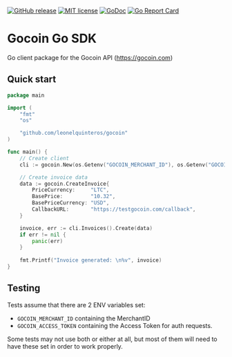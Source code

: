 [![GitHub release](https://img.shields.io/github/release/leonelquinteros/gocoin-go.svg)](https://github.com/leonelquinteros/gocoin-go)
[![MIT license](https://img.shields.io/badge/License-MIT-blue.svg)](LICENSE)
[![GoDoc](https://godoc.org/github.com/leonelquinteros/gocoin-go?status.svg)](https://godoc.org/github.com/leonelquinteros/gocoin-go)
[![Go Report Card](https://goreportcard.com/badge/github.com/leonelquinteros/gocoin-go)](https://goreportcard.com/report/github.com/leonelquinteros/gocoin-go)

# Gocoin Go SDK

Go client package for the Gocoin API (https://gocoin.com)

## Quick start

```go
package main

import (
    "fmt"
    "os"

    "github.com/leonelquinteros/gocoin"
)

func main() {
    // Create client
	cli := gocoin.New(os.Getenv("GOCOIN_MERCHANT_ID"), os.Getenv("GOCOIN_ACCESS_TOKEN"))

	// Create invoice data
	data := gocoin.CreateInvoice{
		PriceCurrency:     "LTC",
		BasePrice:         "10.32",
		BasePriceCurrency: "USD",
		CallbackURL:       "https://testgocoin.com/callback",
	}

	invoice, err := cli.Invoices().Create(data)
	if err != nil {
		panic(err)
    }
    
    fmt.Printf("Invoice generated: \n%v", invoice)
}
```

## Testing

Tests assume that there are 2 ENV variables set: 

- `GOCOIN_MERCHANT_ID` containing the MerchantID
- `GOCOIN_ACCESS_TOKEN` containing the Access Token for auth requests. 

Some tests may not use both or either at all, but most of them will need to have these set in order to work properly. 